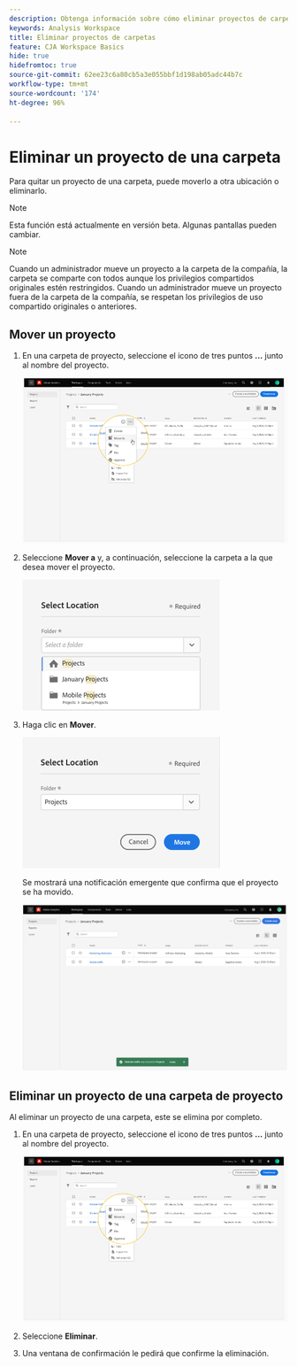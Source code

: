 ```yaml
---
description: Obtenga información sobre cómo eliminar proyectos de carpetas
keywords: Analysis Workspace
title: Eliminar proyectos de carpetas
feature: CJA Workspace Basics
hide: true
hidefromtoc: true
source-git-commit: 62ee23c6a80cb5a3e055bbf1d198ab05adc44b7c
workflow-type: tm+mt
source-wordcount: '174'
ht-degree: 96%

---
```



# Eliminar un proyecto de una carpeta

Para quitar un proyecto de una carpeta, puede moverlo a otra ubicación o eliminarlo.

>[!NOTE]
>
>Esta función está actualmente en versión beta. Algunas pantallas pueden cambiar.

>[!NOTE]
>
>Cuando un administrador mueve un proyecto a la carpeta de la compañía, la carpeta se comparte con todos aunque los privilegios compartidos originales estén restringidos. Cuando un administrador mueve un proyecto fuera de la carpeta de la compañía, se respetan los privilegios de uso compartido originales o anteriores.

## Mover un proyecto

1. En una carpeta de proyecto, seleccione el icono de tres puntos **…** junto al nombre del proyecto.

   ![](/help/analysis-workspace/build-workspace-project/assets/move1.png)

1. Seleccione **Mover a** y, a continuación, seleccione la carpeta a la que desea mover el proyecto.

   ![](/help/analysis-workspace/build-workspace-project/assets/move-select-location.png)

1. Haga clic en **Mover**.

   ![](/help/analysis-workspace/build-workspace-project/assets/move-click-move.png)

   Se mostrará una notificación emergente que confirma que el proyecto se ha movido.

   ![](/help/analysis-workspace/build-workspace-project/assets/move-project-moved.png)

## Eliminar un proyecto de una carpeta de proyecto

Al eliminar un proyecto de una carpeta, este se elimina por completo.

1. En una carpeta de proyecto, seleccione el icono de tres puntos **…** junto al nombre del proyecto.

   ![](/help/analysis-workspace/build-workspace-project/assets/move1.png)

1. Seleccione **Eliminar**.

1. Una ventana de confirmación le pedirá que confirme la eliminación.
